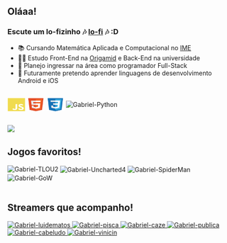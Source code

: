 ## Oláaa!

### Escute um lo-fizinho 🎶 [lo-fi](https://www.youtube.com/watch?v=jfKfPfyJRdk) 🎶 :D

- 📚 Cursando Matemática Aplicada e Computacional no [IME](https://www.ime.usp.br)
- 👨‍💻 Estudo Front-End na [Origamid](https://www.origamid.com) e Back-End na universidade
- 🚀 Planejo ingressar na área como programador Full-Stack
- 🤖 Futuramente pretendo aprender linguagens de desenvolvimento Android e iOS

<div style="display: inline_block"><br>
  <img align="center" alt="Gabriel-Js" height="30" width="40" src="https://raw.githubusercontent.com/devicons/devicon/master/icons/javascript/javascript-plain.svg">
  <img align="center" alt="Gabriel-HTML" height="30" width="40" src="https://raw.githubusercontent.com/devicons/devicon/master/icons/html5/html5-original.svg">
  <img align="center" alt="Gabriel-CSS" height="30" width="40" src="https://raw.githubusercontent.com/devicons/devicon/master/icons/css3/css3-original.svg">
  <img align="center" alt="Gabriel-Python" height="40" width="60" src="https://cdn.jsdelivr.net/gh/devicons/devicon/icons/python/python-original.svg"/>
</div >

<div><br>
   
  <a href="https://www.linkedin.com/in/gabrielgamarano" target="_blank"><img src="https://img.shields.io/badge/-LinkedIn-%230077B5?style=for-the-badge&logo=linkedin&logoColor=white" target="_blank"></a>

## Jogos favoritos!
  <img align="top" alt="Gabriel-TLOU2" height="165" width="135" src="https://static-cdn.jtvnw.net/ttv-boxart/494552_IGDB-285x380.jpg">
  <img align="center" alt="Gabriel-Uncharted4" height="165" width="135" src="https://static-cdn.jtvnw.net/ttv-boxart/458641_IGDB-285x380.jpg">
  <img align="center" alt="Gabriel-SpiderMan" height="165" width="135" src="https://static-cdn.jtvnw.net/ttv-boxart/1262047844_IGDB-285x380.jpg">
  <img align="center" alt="Gabriel-GoW" height="165" width="135" src="https://static-cdn.jtvnw.net/ttv-boxart/6369_IGDB-285x380.jpg">
  
<div style="display: inline_block"><br>

## Streamers que acompanho!
<a href="https://www.twitch.tv/luidematos"><img align="top" alt="Gabriel-luidematos" height="50" width="50" src="https://static-cdn.jtvnw.net/jtv_user_pictures/77bfcd2d-9e88-4955-bc81-1de9f415ee5d-profile_image-150x150.png">
 <a href="https://www.twitch.tv/tioorochitwitch"><img align="top" alt="Gabriel-pisca" height="50" width="50" src="https://static-cdn.jtvnw.net/jtv_user_pictures/b99a08d2-29ab-4ff1-99eb-01246d41efb7-profile_image-150x150.png">
 <a href="https://www.twitch.tv/casimito"><img align="top" alt="Gabriel-caze" height="50" width="50" src="https://static-cdn.jtvnw.net/jtv_user_pictures/32805a78-d927-48bd-8089-bf5efed53ea4-profile_image-70x70.png">
 <a href="https://www.twitch.tv/historiapublica"><img align="top" alt="Gabriel-publica" height="50" width="50" src="https://static-cdn.jtvnw.net/jtv_user_pictures/29b5afdf-371f-4fcf-81cf-9247dcf093d6-profile_image-150x150.png">
 <a href="https://www.twitch.tv/historiacabeluda"><img align="top" alt="Gabriel-cabeludo" height="50" width="50" src="https://static-cdn.jtvnw.net/jtv_user_pictures/4deaeea4-0873-4935-b04d-321c65f07058-profile_image-150x150.png">
 <a href="https://www.twitch.tv/vinicin_lil"><img align="top" alt="Gabriel-vinicin" height="50" width="50" src="https://static-cdn.jtvnw.net/jtv_user_pictures/5549cdb8-4669-4430-b217-e1602a361abf-profile_image-70x70.png">
